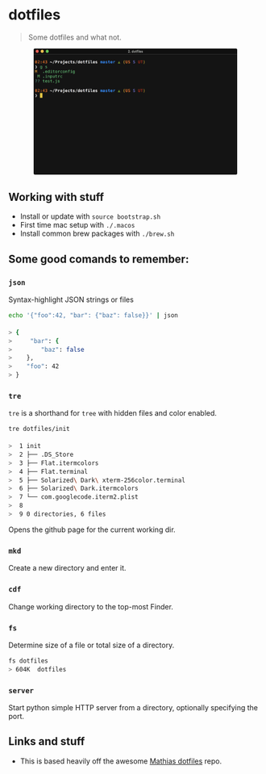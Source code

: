 # dotfiles

> Some dotfiles and what not.


<p align="center">
  <img src="docs/screenshot.png" style="max-width:80%;" border="0" />
</p>

## Working with stuff
* Install or update with `source bootstrap.sh`
* First time mac setup with `./.macos`
* Install common brew packages with `./brew.sh`

## Some good comands to remember:

### `json`
Syntax-highlight JSON strings or files

```bash
echo '{"foo":42, "bar": {"baz": false}}' | json

> {
>     "bar": {
>        "baz": false
>    },
>    "foo": 42
> }
```

### `tre`
`tre` is a shorthand for `tree` with hidden files and color enabled.

```bash
tre dotfiles/init

>  1 init
>  2 ├── .DS_Store
>  3 ├── Flat.itermcolors
>  4 ├── Flat.terminal
>  5 ├── Solarized\ Dark\ xterm-256color.terminal
>  6 ├── Solarized\ Dark.itermcolors
>  7 └── com.googlecode.iterm2.plist
>  8
>  9 0 directories, 6 files
```


Opens the github page for the current working dir.

### `mkd`
Create a new directory and enter it.

### `cdf`
Change working directory to the top-most Finder.

### `fs`
Determine size of a file or total size of a directory.
```bash
fs dotfiles
> 604K	dotfiles
```

### `server`
Start python simple HTTP server from a directory, optionally specifying the port.


## Links and stuff
* This is based heavily off the awesome [Mathias dotfiles](https://github.com/mathiasbynens/dotfiles) repo.
